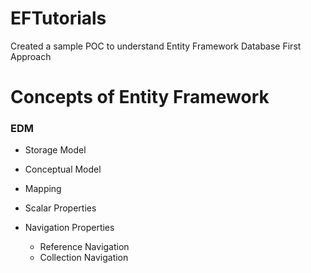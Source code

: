 # EFTutorials
Created a sample POC to understand Entity Framework Database First Approach

# Concepts of Entity Framework

### EDM

* Storage Model

* Conceptual Model

* Mapping

* Scalar Properties

* Navigation Properties
  
  * Reference Navigation
  * Collection Navigation

